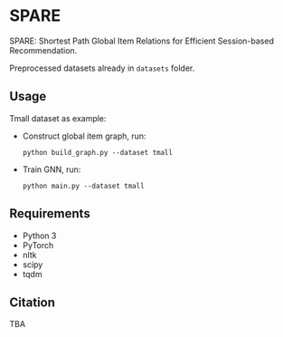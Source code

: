 # SPARE

SPARE: Shortest Path Global Item Relations for Efficient Session-based Recommendation.

Preprocessed datasets already in `datasets` folder. 

## Usage
Tmall dataset as example:
- Construct global item graph, run:
    ```
    python build_graph.py --dataset tmall
    ```

- Train GNN, run:
     ```
    python main.py --dataset tmall
    ```

## Requirements
- Python 3
- PyTorch
- nltk
- scipy
- tqdm

## Citation
TBA
